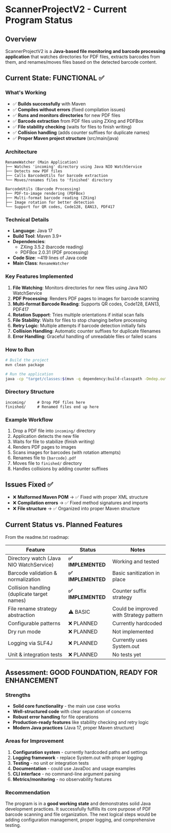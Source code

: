 # ScannerProjectV2 - Current Program Status

## Overview
ScannerProjectV2 is a **Java-based file monitoring and barcode processing application** that watches directories for PDF files, extracts barcodes from them, and renames/moves files based on the detected barcode content.

## Current State: **FUNCTIONAL ✅**

### What's Working
- ✅ **Builds successfully** with Maven
- ✅ **Compiles without errors** (fixed compilation issues)
- ✅ **Runs and monitors directories** for new PDF files
- ✅ **Barcode extraction** from PDF files using ZXing and PDFBox
- ✅ **File stability checking** (waits for files to finish writing)
- ✅ **Collision handling** (adds counter suffixes for duplicate names)
- ✅ **Proper Maven project structure** (src/main/java)

### Architecture
```
RenameWatcher (Main Application)
├── Watches 'incoming' directory using Java NIO WatchService
├── Detects new PDF files
├── Calls BarcodeUtils for barcode extraction
└── Moves/renames files to 'finished' directory

BarcodeUtils (Barcode Processing)
├── PDF-to-image rendering (PDFBox)
├── Multi-format barcode reading (ZXing)
├── Image rotation for better detection
└── Support for QR codes, Code128, EAN13, PDF417
```

### Technical Details
- **Language**: Java 17
- **Build Tool**: Maven 3.9+
- **Dependencies**: 
  - ZXing 3.5.2 (barcode reading)
  - PDFBox 2.0.31 (PDF processing)
- **Code Size**: ~419 lines of Java code
- **Main Class**: `RenameWatcher`

### Key Features Implemented
1. **File Watching**: Monitors directories for new files using Java NIO WatchService
2. **PDF Processing**: Renders PDF pages to images for barcode scanning
3. **Multi-format Barcode Reading**: Supports QR codes, Code128, EAN13, PDF417
4. **Rotation Support**: Tries multiple orientations if initial scan fails
5. **File Stability**: Waits for files to stop changing before processing
6. **Retry Logic**: Multiple attempts if barcode detection initially fails
7. **Collision Handling**: Automatic counter suffixes for duplicate filenames
8. **Error Handling**: Graceful handling of unreadable files or failed scans

### How to Run
```bash
# Build the project
mvn clean package

# Run the application
java -cp "target/classes:$(mvn -q dependency:build-classpath -Dmdep.outputFile=/dev/stdout)" RenameWatcher
```

### Directory Structure
```
incoming/     # Drop PDF files here
finished/     # Renamed files end up here
```

### Example Workflow
1. Drop a PDF file into `incoming/` directory
2. Application detects the new file
3. Waits for file to stabilize (finish writing)
4. Renders PDF pages to images
5. Scans images for barcodes (with rotation attempts)
6. Renames file to `{barcode}.pdf`
7. Moves file to `finished/` directory
8. Handles collisions by adding counter suffixes

## Issues Fixed ✅
- ❌ **Malformed Maven POM** → ✅ Fixed with proper XML structure
- ❌ **Compilation errors** → ✅ Fixed method signatures and imports
- ❌ **File structure** → ✅ Organized into proper Maven structure

## Current Status vs. Planned Features
From the readme.txt roadmap:

| Feature | Status | Notes |
|---------|--------|-------|
| Directory watch (Java NIO WatchService) | **✅ IMPLEMENTED** | Working and tested |
| Barcode validation & normalization | **✅ IMPLEMENTED** | Basic sanitization in place |
| Collision handling (duplicate target names) | **✅ IMPLEMENTED** | Counter suffix strategy |
| File rename strategy abstraction | ⚠️ BASIC | Could be improved with Strategy pattern |
| Configurable patterns | ❌ PLANNED | Currently hardcoded |
| Dry run mode | ❌ PLANNED | Not implemented |
| Logging via SLF4J | ❌ PLANNED | Currently uses System.out |
| Unit & integration tests | ❌ PLANNED | No tests yet |

## Assessment: **GOOD FOUNDATION, READY FOR ENHANCEMENT**

### Strengths
- **Solid core functionality** - the main use case works
- **Well-structured code** with clear separation of concerns
- **Robust error handling** for file operations
- **Production-ready features** like stability checking and retry logic
- **Modern Java practices** (Java 17, proper Maven structure)

### Areas for Improvement
1. **Configuration system** - currently hardcoded paths and settings
2. **Logging framework** - replace System.out with proper logging
3. **Testing** - no unit or integration tests
4. **Documentation** - could use JavaDoc and usage examples
5. **CLI interface** - no command-line argument parsing
6. **Metrics/monitoring** - no observability features

### Recommendation
The program is in a **good working state** and demonstrates solid Java development practices. It successfully fulfills its core purpose of PDF barcode scanning and file organization. The next logical steps would be adding configuration management, proper logging, and comprehensive testing.